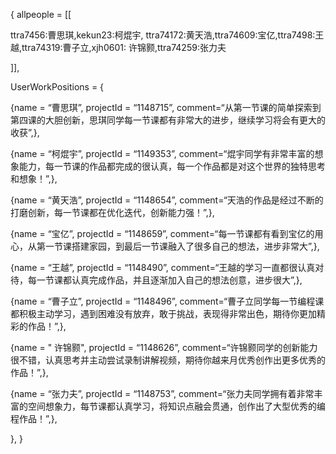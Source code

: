{
allpeople = [[

ttra7456:曹思琪,kekun23:柯焜宇,
ttra74172:黄天浩,ttra74609:宝亿,ttra7498:王越,ttra74319:曹子立,xjh0601: 许锦颢,ttra74259:张力夫

]],

UserWorkPositions = {

{name = “曹思琪”, projectId = “1148715”, comment=“从第一节课的简单探索到第四课的大胆创新，思琪同学每一节课都有非常大的进步，继续学习将会有更大的收获”,},

{name = “柯焜宇”, projectId = “1149353”, comment=“焜宇同学有非常丰富的想象能力，每一节课的作品都完成的很认真，每一个作品都是对这个世界的独特思考和想象！”,},

{name = “黄天浩”, projectId = “1148654”, comment=“天浩的作品是经过不断的打磨创新，每一节课都在优化迭代，创新能力强！”,},

{name = “宝亿”, projectId = “1148659”, comment=“每一节课都有看到宝亿的用心，从第一节课搭建家园，到最后一节课融入了很多自己的想法，进步非常大”,},

{name = “王越”, projectId = “1148490”, comment=“王越的学习一直都很认真对待，每一节课都认真完成作品，并且逐渐加入自己的想法创意，进步很大”,},

{name = “曹子立”, projectId = “1148496”, comment=“曹子立同学每一节编程课都积极主动学习，遇到困难没有放弃，敢于挑战，表现得非常出色，期待你更加精彩的作品！”,},

{name = " 许锦颢", projectId = “1148626”, comment=“许锦颢同学的创新能力很不错，认真思考并主动尝试录制讲解视频，期待你越来月优秀创作出更多优秀的作品！”,},

{name = “张力夫”, projectId = “1148753”, comment=“张力夫同学拥有着非常丰富的空间想象力，每节课都认真学习，将知识点融会贯通，创作出了大型优秀的编程作品！”,},

},
}